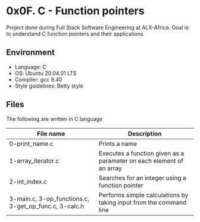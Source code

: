 # 0x0F. C - Function pointers
Project done during Full Stack Software Engineering at ALX-Africa. Goal is to understand C function pointers and their applications

## Environment
* Language: C
* OS: Ubuntu 20.04.01 LTS
* Compiler: gcc 9.40
* Style guidelines: Betty style

## Files
The following are written in C language

File name | Description
 --- | ---
0-print_name.c | Prints a name
1-array_iterator.c | Executes a function given as a parameter on each element of an array
2-int_index.c | Searches for an integer using a function pointer
3-main.c, 3-op_functions.c, 3-get_op_func.c, 3-calc.h | Performs simple calculations by taking input from the command line

